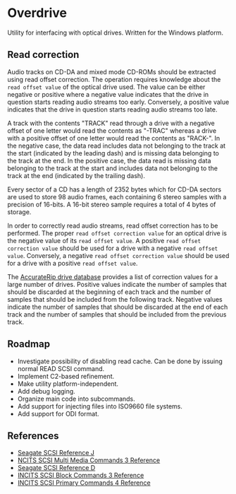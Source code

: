 # Overdrive

Utility for interfacing with optical drives. Written for the Windows platform.

## Read correction

Audio tracks on CD-DA and mixed mode CD-ROMs should be extracted using read offset correction. The operation requires knowledge about the `read offset value` of the optical drive used. The value can be either negative or positive where a negative value indicates that the drive in question starts reading audio streams too early. Conversely, a positive value indicates that the drive in question starts reading audio streams too late.

A track with the contents "TRACK" read through a drive with a negative offset of one letter would read the contents as "-TRAC" whereas a drive with a positive offset of one letter would read the contents as "RACK-". In the negative case, the data read includes data not belonging to the track at the start (indicated by the leading dash) and is missing data belonging to the track at the end. In the positive case, the data read is missing data belonging to the track at the start and includes data not belonging to the track at the end (indicated by the trailing dash).

Every sector of a CD has a length of 2352 bytes which for CD-DA sectors are used to store 98 audio frames, each containing 6 stereo samples with a precision of 16-bits. A 16-bit stereo sample requires a total of 4 bytes of storage.

In order to correctly read audio streams, read offset correction has to be performed. The proper `read offset correction value` for an optical drive is the negative value of its `read offset value`. A positive `read offset correction value` should be used for a drive with a negative `read offset value`. Conversely, a negative `read offset correction value` should be used for a drive with a positive `read offset value`.

The [AccurateRip drive database](https://www.accuraterip.com/driveoffsets.htm) provides a list of correction values for a large number of drives. Positive values indicate the number of samples that should be discarded at the beginning of each track and the number of samples that should be included from the following track. Negative values indicate the number of samples that should be discarded at the end of each track and the number of samples that should be included from the previous track.

## Roadmap

* Investigate possibility of disabling read cache.
	Can be done by issuing normal READ SCSI command.
* Implement C2-based refinement.
* Make utility platform-independent.
* Add debug logging.
* Organize main code into subcommands.
* Add support for injecting files into ISO9660 file systems.
* Add support for ODI format.

## References

* [Seagate SCSI Reference J](https://www.seagate.com/files/staticfiles/support/docs/manual/Interface%20manuals/100293068j.pdf)
* [NCITS SCSI Multi Media Commands 3 Reference](https://www.13thmonkey.org/documentation/SCSI/mmc3r10g.pdf)
* [Seagate SCSI Reference D](https://enos.itcollege.ee/~edmund/storage/loengud/varasem/SAN_IPSAN_NAS_CAS/SCSI-command-reference-manual.pdf)
* [INCITS SCSI Block Commands 3 Reference](https://www.t10.org/ftp/t10/document.05/05-344r0.pdf)
* [INCITS SCSI Primary Commands 4 Reference](https://dn790004.ca.archive.org/0/items/SCSISpecificationDocumentsSCSIDocuments/SCSI%20Primary%20Commands/SCSI%20Primary%20Commands%204%20rev%2016.pdf)
